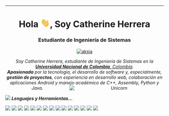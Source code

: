 <p align="center">
</p>
<hr>
<h1 align="center">Hola <img src="https://raw.githubusercontent.com/ABSphreak/ABSphreak/master/gifs/Hi.gif" width="30px">, Soy Catherine Herrera</h1>
<h3 align="center">Estudiante de Ingeniería de Sistemas</h3>
<p align="center">
<a href="https://www.linkedin.com/in/catherineherrerag//" target="blank"><img align="center" src="https://cdn.jsdelivr.net/npm/simple-icons@3.0.1/icons/linkedin.svg" alt="aksia" height="30" width="40" /></a>

</p>
</p>

<p align="center">
  <em>
    Soy Catherine Herrera, estudiante de Ingeniería de Sistemas en la <a href="https://unal.edu.co/"> <b>Universidad Nacional de Colombia</b>, Colombia</a>. <br>
    <b>Apasionada</b> por la tecnologia, el desarrollo de software y, especialmente, <b>gestión de proyectos</b>, con experiencia en desarrollo web, colaboración en aplicaciones Android y manejo académico de C++, Assembly, Python y Java. 

  
<img align="right" width=300px alt="Unicorn" src="https://media.giphy.com/media/3ohs4BSacFKI7A717y/giphy.gif" />



 

<img src="https://media.giphy.com/media/ObNTw8Uzwy6KQ/giphy.gif" width="30px">&nbsp;***Lenguajes y Herramientas...***
<p align="left">

                                                                                                                   

<p>
<img src="https://img.shields.io/badge/-HTML5-E34F26?style=flat-square&logo=html5&logoColor=white" height="25"> 
<img src="https://img.shields.io/badge/-CSS3-1572B6?style=flat-square&logo=css3" height="25"> 
<img src="https://img.shields.io/badge/-C++-00599C?style=flat-square&logo=c" height="25"> 
<img src="https://img.shields.io/badge/-GitHub-181717?style=flat-square&logo=github" height="25"> 
<img src="https://img.shields.io/badge/-Figma-F24E1E?style=flat-square&logo=figma&logoColor=white" height="25">
<img src="https://img.shields.io/badge/-Canva-20c4cb?style=flat-square&logo=canva&logoColor=white" height="25">
<img src="https://img.shields.io/badge/-Kotlin-7F52FF?style=flat-square&logo=kotlin&logoColor=white" height="25">
<img src="https://img.shields.io/badge/-JavaScript-F7DF1E?style=flat-square&logo=javascript&logoColor=black" height="25">
<img src="https://img.shields.io/badge/-Java-007396?style=flat-square&logo=java&logoColor=white" height="25">
<img src="https://img.shields.io/badge/-Python-3776AB?style=flat-square&logo=python&logoColor=white" height="25">
<img src="https://img.shields.io/badge/-Assembly-6E4C13?style=flat-square&logo=gnuassembly&logoColor=white" height="25">
<img src="https://img.shields.io/badge/-Excel-217346?style=flat-square&logo=microsoft-excel&logoColor=white" height="25">
<img src="https://img.shields.io/badge/-AutoCAD-E34F26?style=flat-square&logo=autodesk&logoColor=white" height="25">
<img src="https://img.shields.io/badge/-3ds%20Max-0476D0?style=flat-square&logo=autodesk&logoColor=white" height="25">
<img src="https://img.shields.io/badge/-Jira-0052CC?style=flat-square&logo=jira&logoColor=white" height="25">







</p>

